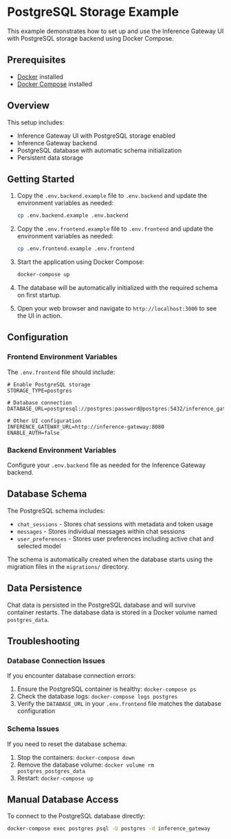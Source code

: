 # PostgreSQL Storage Example

This example demonstrates how to set up and use the Inference Gateway UI with PostgreSQL storage backend using Docker Compose.

## Prerequisites

- [Docker](https://www.docker.com/get-started) installed
- [Docker Compose](https://docs.docker.com/compose/install/) installed

## Overview

This setup includes:
- Inference Gateway UI with PostgreSQL storage enabled
- Inference Gateway backend
- PostgreSQL database with automatic schema initialization
- Persistent data storage

## Getting Started

1. Copy the `.env.backend.example` file to `.env.backend` and update the environment variables as needed:

   ```sh
   cp .env.backend.example .env.backend
   ```

2. Copy the `.env.frontend.example` file to `.env.frontend` and update the environment variables as needed:

   ```sh
   cp .env.frontend.example .env.frontend
   ```

3. Start the application using Docker Compose:

   ```sh
   docker-compose up
   ```

4. The database will be automatically initialized with the required schema on first startup.

5. Open your web browser and navigate to `http://localhost:3000` to see the UI in action.

## Configuration

### Frontend Environment Variables

The `.env.frontend` file should include:

```env
# Enable PostgreSQL storage
STORAGE_TYPE=postgres

# Database connection
DATABASE_URL=postgresql://postgres:password@postgres:5432/inference_gateway

# Other UI configuration
INFERENCE_GATEWAY_URL=http://inference-gateway:8080
ENABLE_AUTH=false
```

### Backend Environment Variables

Configure your `.env.backend` file as needed for the Inference Gateway backend.

## Database Schema

The PostgreSQL schema includes:

- `chat_sessions` - Stores chat sessions with metadata and token usage
- `messages` - Stores individual messages within chat sessions  
- `user_preferences` - Stores user preferences including active chat and selected model

The schema is automatically created when the database starts using the migration files in the `migrations/` directory.

## Data Persistence

Chat data is persisted in the PostgreSQL database and will survive container restarts. The database data is stored in a Docker volume named `postgres_data`.

## Troubleshooting

### Database Connection Issues

If you encounter database connection errors:

1. Ensure the PostgreSQL container is healthy: `docker-compose ps`
2. Check the database logs: `docker-compose logs postgres`
3. Verify the `DATABASE_URL` in your `.env.frontend` file matches the database configuration

### Schema Issues

If you need to reset the database schema:

1. Stop the containers: `docker-compose down`
2. Remove the database volume: `docker volume rm postgres_postgres_data`
3. Restart: `docker-compose up`

## Manual Database Access

To connect to the PostgreSQL database directly:

```sh
docker-compose exec postgres psql -U postgres -d inference_gateway
```